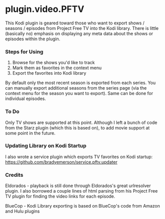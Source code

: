 # plugin.video.PFTV
This Kodi plugin is geared toward those who want to export shows / seasons / episodes from Project Free TV into the Kodi library. There is little (basically no) emphasis on displaying any meta data about the shows or episodes within the plugin.

### Steps for Using
1. Browse for the shows you'd like to track
2. Mark them as favorites in the context menu
3. Export the favorites into Kodi library

By default only the most recent season is exported from each series. You can manually export additional seasons from the series page (via the context menu for the season you want to export). Same can be done for individual episodes.

### To Do
Only TV shows are supported at this point. Although I left a bunch of code from the Starz plugin (which this is based on), to add movie support at some point in the future.

### Updating Library on Kodi Startup
I also wrote a service plugin which exports TV favorites on Kodi startup:
https://github.com/bradyemerson/service.pftv.updater

### Credits
Eldorados - playback is still done through Eldorados's great urlresolver plugin. I also borrowed a couple lines of html parsing from his Project Free TV plugin for finding the video links for each episode.

BlueCop - Kodi Library exporting is based on BlueCop's code from Amazon and Hulu plugins
